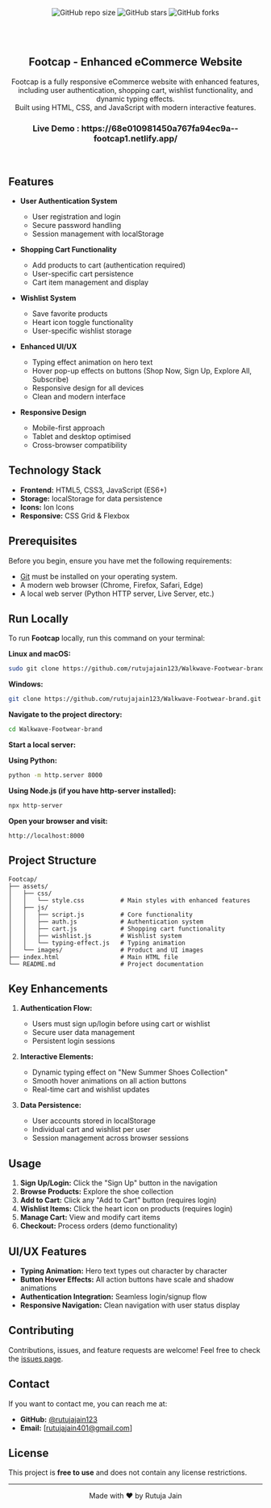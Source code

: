 <div align="center">
  
  ![GitHub repo size](https://img.shields.io/github/repo-size/rutujajain123/Walkwave-Footwear-brand)
  ![GitHub stars](https://img.shields.io/github/stars/rutujajain123/Walkwave-Footwear-brand?style=social)
  ![GitHub forks](https://img.shields.io/github/forks/rutujajain123/Walkwave-Footwear-brand?style=social)

  <br />
  <br />

  <h2 align="center">Footcap - Enhanced eCommerce Website</h2>

  Footcap is a fully responsive eCommerce website with enhanced features, including user authentication, shopping cart, wishlist functionality, and dynamic typing effects. <br />Built using HTML, CSS, and JavaScript with modern interactive features.

<h3>Live Demo : https://68e010981450a767fa94ec9a--footcap1.netlify.app/</h3>

</div>

<br />

## Features

- **User Authentication System**
  - User registration and login
  - Secure password handling
  - Session management with localStorage

- **Shopping Cart Functionality**
  - Add products to cart (authentication required)
  - User-specific cart persistence
  - Cart item management and display

- **Wishlist System**
  - Save favorite products
  - Heart icon toggle functionality
  - User-specific wishlist storage

- **Enhanced UI/UX**
  - Typing effect animation on hero text
  - Hover pop-up effects on buttons (Shop Now, Sign Up, Explore All, Subscribe)
  - Responsive design for all devices
  - Clean and modern interface

- **Responsive Design**
  - Mobile-first approach
  - Tablet and desktop optimised
  - Cross-browser compatibility

## Technology Stack

- **Frontend:** HTML5, CSS3, JavaScript (ES6+)
- **Storage:** localStorage for data persistence
- **Icons:** Ion Icons
- **Responsive:** CSS Grid & Flexbox

## Prerequisites

Before you begin, ensure you have met the following requirements:

* [Git](https://git-scm.com/downloads "Download Git") must be installed on your operating system.
* A modern web browser (Chrome, Firefox, Safari, Edge)
* A local web server (Python HTTP server, Live Server, etc.)

## Run Locally

To run **Footcap** locally, run this command on your terminal:

**Linux and macOS:**

```bash
sudo git clone https://github.com/rutujajain123/Walkwave-Footwear-brand.git
```

**Windows:**

```bash
git clone https://github.com/rutujajain123/Walkwave-Footwear-brand.git
```

**Navigate to the project directory:**

```bash
cd Walkwave-Footwear-brand
```

**Start a local server:**

**Using Python:**
```bash
python -m http.server 8000
```

**Using Node.js (if you have http-server installed):**
```bash
npx http-server
```

**Open your browser and visit:**
```
http://localhost:8000
```

## Project Structure

```
Footcap/
├── assets/
│   ├── css/
│   │   └── style.css          # Main styles with enhanced features
│   ├── js/
│   │   ├── script.js          # Core functionality
│   │   ├── auth.js            # Authentication system
│   │   ├── cart.js            # Shopping cart functionality
│   │   ├── wishlist.js        # Wishlist system
│   │   └── typing-effect.js   # Typing animation
│   └── images/                # Product and UI images
├── index.html                 # Main HTML file
└── README.md                  # Project documentation
```

## Key Enhancements

1. **Authentication Flow:**
   - Users must sign up/login before using cart or wishlist
   - Secure user data management
   - Persistent login sessions

2. **Interactive Elements:**
   - Dynamic typing effect on "New Summer Shoes Collection"
   - Smooth hover animations on all action buttons
   - Real-time cart and wishlist updates

3. **Data Persistence:**
   - User accounts stored in localStorage
   - Individual cart and wishlist per user
   - Session management across browser sessions

## Usage

1. **Sign Up/Login:** Click the "Sign Up" button in the navigation
2. **Browse Products:** Explore the shoe collection
3. **Add to Cart:** Click any "Add to Cart" button (requires login)
4. **Wishlist Items:** Click the heart icon on products (requires login)
5. **Manage Cart:** View and modify cart items
6. **Checkout:** Process orders (demo functionality)

## UI/UX Features

- **Typing Animation:** Hero text types out character by character
- **Button Hover Effects:** All action buttons have scale and shadow animations
- **Authentication Integration:** Seamless login/signup flow
- **Responsive Navigation:** Clean navigation with user status display

## Contributing

Contributions, issues, and feature requests are welcome! Feel free to check the [issues page](https://github.com/rutujajain123/Walkwave-Footwear-brand/issues).

## Contact

If you want to contact me, you can reach me at:

- **GitHub:** [@rutujajain123](https://github.com/rutujajain123)
- **Email:** [rutujajain401@gmail.com]

## License

This project is **free to use** and does not contain any license restrictions.

---

<div align="center">
Made with ❤️ by Rutuja Jain
</div>
